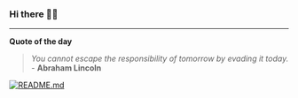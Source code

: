 ### Hi there 👋🏻


---

**Quote of the day**

> *You cannot escape the responsibility of tomorrow by evading it today.* - **Abraham Lincoln** 

[![README.md](https://github.com/marcolovazzano/marcolovazzano/actions/workflows/readme.yml/badge.svg?branch=main)](https://github.com/marcolovazzano/marcolovazzano/actions/workflows/readme.yml)
